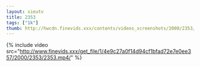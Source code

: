 ```yaml
--- 
layout: sieutv
title: 2353
tags: ["1k"]
thumb: http://hwcdn.finevids.xxx/contents/videos_screenshots/2000/2353/preview.mp4.jpg
---
```

{% include video src="http://www.finevids.xxx/get_file/1/4e9c27a0f14d94cf1bfad72e7e0ee357/2000/2353/2353.mp4/" %} 
